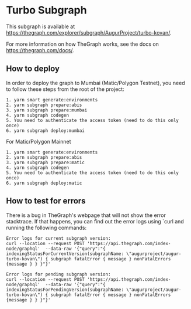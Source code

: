 # Turbo Subgraph

This subgraph is available at https://thegraph.com/explorer/subgraph/AugurProject/turbo-kovan/.

For more information on how TheGraph works, see the docs on https://thegraph.com/docs/.

## How to deploy

In order to deploy the graph to Mumbai (Matic/Polygon Testnet), you need to follow these steps from the root of the project:

```text
1. yarn smart generate:environments
2. yarn subgraph prepare:abis
3. yarn subgraph prepare:mumbai
4. yarn subgraph codegen
5. You need to authenticate the access token (need to do this only once)
6. yarn subgraph deploy:mumbai
```

For Matic/Polygon Mainnet

```text
1. yarn smart generate:environments
2. yarn subgraph prepare:abis
3. yarn subgraph prepare:matic
4. yarn subgraph codegen
5. You need to authenticate the access token (need to do this only once)
6. yarn subgraph deploy:matic
```

## How to test for errors

There is a bug in TheGraph's webpage that will not show the error stacktrace. If that happens, you can find out the error logs using `curl and running the following commands: 
```text
Error logs for current subgraph version:
curl --location --request POST 'https://api.thegraph.com/index-node/graphql'  --data-raw '{"query":"{ indexingStatusForCurrentVersion(subgraphName: \"augurproject/augur-turbo-kovan\") { subgraph fatalError { message } nonFatalErrors {message } } }"}'

Error logs for pending subgraph version:
curl --location --request POST 'https://api.thegraph.com/index-node/graphql'  --data-raw '{"query":"{ indexingStatusForPendingVersion(subgraphName: \"augurproject/augur-turbo-kovan\") { subgraph fatalError { message } nonFatalErrors {message } } }"}'
```